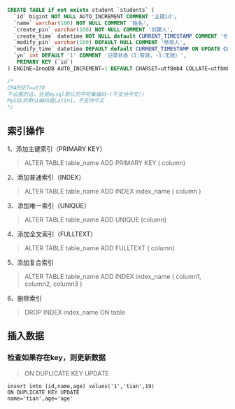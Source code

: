 



```sql
CREATE TABLE if not exists student `students` (
  `id` bigint NOT NULL AUTO_INCREMENT COMMENT '主键id',
  `name` varchar(100) NOT NULL COMMENT '姓名',
  `create_pin` varchar(100) NOT NULL COMMENT '创建人',
  `create_time` datetime NOT NULL default CURRENT_TIMESTAMP COMMENT '创建时间',
  `modify_pin` varchar(100) DEFAULT NULL COMMENT '修改人',
  `modify_time` datetime DEFAULT default CURRENT_TIMESTAMP ON UPDATE CURRENT_TIMESTAMP COMMENT '更新时间',
  `yn` int DEFAULT '1' COMMENT '记录状态（1:有效，-1:无效）',
   PRIMARY KEY (`id`)
) ENGINE=InnoDB AUTO_INCREMENT=1 DEFAULT CHARSET=utf8mb4 COLLATE=utf8mb4_0900_ai_ci COMMENT='学生联系表'

/*
CHARSET=utf8
不设置的话，会是mysql默认的字符集编码~(不支持中文!)
MySQL的默认编码是Latin1，不支持中文
*/
```



## 索引操作

1、添加主键索引（PRIMARY KEY）

> ALTER TABLE table_name ADD PRIMARY KEY ( column)

2、添加普通索引（INDEX） 

> ALTER TABLE table_name ADD INDEX index_name ( column ) 

3、添加唯一索引（UNIQUE）

> ALTER TABLE table_name ADD UNIQUE (column) 

4、添加全文索引（FULLTEXT）

> ALTER TABLE table_name ADD FULLTEXT ( column) 

5、添加复合索引

> ALTER TABLE table_name ADD INDEX index_name ( column1, column2, column3 )

6、删除索引

> DROP INDEX index_name ON table



## 插入数据

### 检查如果存在key，则更新数据

> ON DUPLICATE KEY UPDATE 

```
insert into (id,name,age) values('1','tian',19)
ON DUPLICATE KEY UPDATE 
name='tian',age='age'
```

